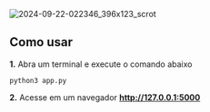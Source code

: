 ![2024-09-22-022346_396x123_scrot](https://github.com/user-attachments/assets/e560a21e-9590-4599-aaa6-70911b359c46)
## Como usar
**1.** Abra um terminal e execute o comando abaixo
```
python3 app.py
```
**2.** Acesse em um navegador **http://127.0.0.1:5000**
